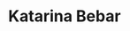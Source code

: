 ---
SICRIS: null
draft: false
fixName: katarina_bebar
lab: Laboratorij za vseprisotne sisteme
labPos: Član laboratorija
location: null
mailInfo: katarina.bebar@fri.uni-lj.si
officeHours: null
profName: Katarina Bebar
profTitle: Raziskovalec
telephoneInfo: null
title: Katarina Bebar
---